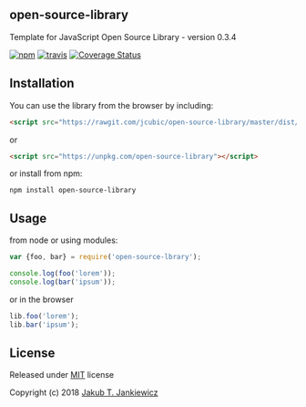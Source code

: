 ## open-source-library
Template for JavaScript Open Source Library - version 0.3.4

[![npm](https://img.shields.io/badge/npm-0.3.4-blue.svg)](https://www.npmjs.com/package/open-source-library)
[![travis](https://travis-ci.org/jcubic/open-source-library.svg?branch=master&c5edc9ee1c215c2b92489d3981f45d673b8028e1)](https://travis-ci.org/jcubic/open-source-library)
[![Coverage Status](https://coveralls.io/repos/github/jcubic/open-source-library/badge.svg?branch=master&548fc59b780bbba9ad6924b155b874ac)](https://coveralls.io/github/jcubic/open-source-library?branch=master)

## Installation

You can use the library from the browser by including:

```html
<script src="https://rawgit.com/jcubic/open-source-library/master/dist/lib.min.js"></script>
```

or

```html
<script src="https://unpkg.com/open-source-library"></script>
```

or install from npm:

```
npm install open-source-library
```

## Usage

from node or using modules:

```javascript
var {foo, bar} = require('open-source-lbrary');

console.log(foo('lorem'));
console.log(bar('ipsum'));
```

or in the browser

```javascript
lib.foo('lorem');
lib.bar('ipsum');
```

## License

Released under [MIT](http://opensource.org/licenses/MIT) license

Copyright (c) 2018 [Jakub T. Jankiewicz](https://jcubic.pl/jakub-jankiewicz)
